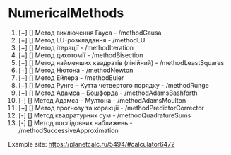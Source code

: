 # NumericalMethods

1. [+] [] Метод виключення Гауса - /methodGausa
2. [+] [] Метод LU-розкладання - /methodLU
3. [+] [] Метод ітерації - /methodIteration
4. [+] [] Метод дихотомії - /methodBisection
5. [+] [] Метод найменших квадратів (лінійний) - /methodLeastSquares
7. [+] [] Метод Нютона - /methodNewton
8. [+] [] Метод Ейлера - /methodEuler
9. [+] [] Метод Рунге – Кутта четвертого порядку - /methodRunge
10. [+] [] Метод Адамса – Бошфорда - /methodAdamsBashforth
11. [-] [] Метод Адамса – Мултона - /methodAdamsMoulton
12. [+] [] Метод прогнозу та корекції - /methodPredictorCorrector
13. [-] [] Метод квадратурних сум - /methodQuadratureSums
14. [-] [] Метод послідовних наближень - /methodSuccessiveApproximation

Example site:  https://planetcalc.ru/5494/#calculator6472
